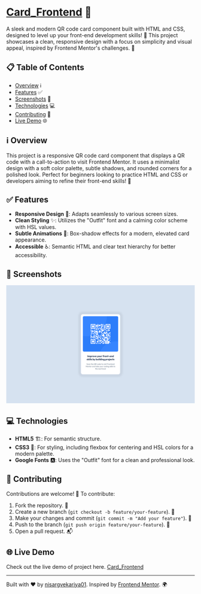 # [Card_Frontend](https://card-frontend-nisarg07.netlify.app/) 🚀

A sleek and modern QR code card component built with HTML and CSS, designed to level up your front-end development skills! 🌟 This project showcases a clean, responsive design with a focus on simplicity and visual appeal, inspired by Frontend Mentor's challenges. 🎨

## 📋 Table of Contents
- [Overview](#overview) ℹ️
- [Features](#features) ✅
- [Screenshots](#screenshots) 📸
- [Technologies](#technologies) 💻
- [Contributing](#contributing) 🤝
- [Live Demo](https://card-frontend-nisarg07.netlify.app/) 🌐

## ℹ️ Overview
This project is a responsive QR code card component that displays a QR code with a call-to-action to visit Frontend Mentor. It uses a minimalist design with a soft color palette, subtle shadows, and rounded corners for a polished look. Perfect for beginners looking to practice HTML and CSS or developers aiming to refine their front-end skills! 🎯

## ✅ Features
- **Responsive Design** 📱: Adapts seamlessly to various screen sizes.
- **Clean Styling** ✨: Utilizes the "Outfit" font and a calming color scheme with HSL values.
- **Subtle Animations** 🌈: Box-shadow effects for a modern, elevated card appearance.
- **Accessible** ♿: Semantic HTML and clear text hierarchy for better accessibility.

## 📸 Screenshots
<img src="preview.png" alt="QR Code Card Desktop" width=600px></img> 

## 💻 Technologies
- **HTML5** 🏗️: For semantic structure.
- **CSS3** 🎨: For styling, including flexbox for centering and HSL colors for a modern palette.
- **Google Fonts** 🅰️: Uses the "Outfit" font for a clean and professional look.

## 🤝 Contributing
Contributions are welcome! 🎉 To contribute:
1. Fork the repository. 🍴
2. Create a new branch (`git checkout -b feature/your-feature`). 🌿
3. Make your changes and commit (`git commit -m "Add your feature"`). 💾
4. Push to the branch (`git push origin feature/your-feature`). 🚀
5. Open a pull request. 📬

## 🌐 Live Demo
Check out the live demo of project here. [Card_Frontend](https://card-frontend-nisarg07.netlify.app/)

---

Built with ❤️ by [nisargvekariya01](https://github.com/nisargvekariya01). Inspired by [Frontend Mentor](https://www.frontendmentor.io). 🌍
